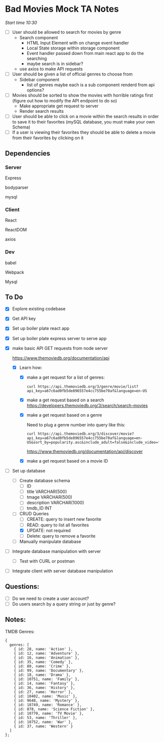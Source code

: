 

# Bad Movies Mock TA Notes

*Start time 10:30*

- [ ] User should be allowed to search for movies by genre
  - Search component
    - HTML Input Element with on change event handler
    - Local State storage within storage component
    - Event handler passed down from main react app to do the searching
    - maybe search is in sidebar?
  - use axios to make API requests
- [ ] User should be given a list of official genres to choose from
  - Sidebar component
    - list of genres maybe each is a sub component renderd from api options?
- [ ] Movies should be sorted to show the movies with horrible ratings first (figure out how to modify the API endpoint to do so)
  - Make appropriate get request to server
  - Render search results 
- [ ] User should be able to click on a movie within the search results in order to save it to their favorites (mySQL database, you must make your own Schema)
- [ ] If a user is viewing their favorites they should be able to delete a movie from their favorites by clicking on it

## Dependencies

### Server

Express

bodyparser

mysql

###  Client

React

ReactDOM

axios

### Dev

babel

Webpack

Mysql

## To Do

- [x] Explore existing codebase

- [x] Get API key 

- [x] Set up boiler plate react app

- [x] Set up boiler plate express server to serve app

- [x] make basic API GET requests from node server

  https://www.themoviedb.org/documentation/api

  - [x] Learn how:

    - [x] make a get request for a list of genres:

      `curl https://api.themoviedb.org/3/genre/movie/list?api_key=a67c6ad0fb5de896557e4cc755be70af&language=en-US`

    - [x] make a get request based on a search
      https://developers.themoviedb.org/3/search/search-movies

    - [x] make a get request based on a genre

      Need to plug a genre number into query like this:

      ```
      curl https://api.themoviedb.org/3/discover/movie?api_key=a67c6ad0fb5de896557e4cc755be70af&language=en-US&sort_by=popularity.asc&include_adult=false&include_video=false&page=1&with_genres=37
      ```

      https://www.themoviedb.org/documentation/api/discover

    - [x] make a get request based on a movie ID

- [ ] Set up database

  - [ ] Create database schema
    - [ ] ID
    - [ ] title VARCHAR(500)
    - [ ] tmage  VARCHAR(500)
    - [ ] description  VARCHAR(1000)
    - [ ] tmdb_ID INT
  - [ ] CRUD Queries
    - [ ] CREATE: query to insert new favorite
    - [ ] READ: query to list all favorites
    - [x] UPDATE: not required
    - [ ] Delete: query to remove a favorite
  - [ ] Manually manipulate database

- [ ] Integrate database manipulation with server

  - [ ] Test with CURL or postman

- [ ] Integrate client with server database manipulation

## Questions:

- [ ] Do we need to create a user account?
- [ ] Do users search by a query string or just by genre?

## Notes:

TMDB Genres:

```
{
  genres: [
    { id: 28, name: 'Action' },
    { id: 12, name: 'Adventure' },
    { id: 16, name: 'Animation' },
    { id: 35, name: 'Comedy' },
    { id: 80, name: 'Crime' },
    { id: 99, name: 'Documentary' },
    { id: 18, name: 'Drama' },
    { id: 10751, name: 'Family' },
    { id: 14, name: 'Fantasy' },
    { id: 36, name: 'History' },
    { id: 27, name: 'Horror' },
    { id: 10402, name: 'Music' },
    { id: 9648, name: 'Mystery' },
    { id: 10749, name: 'Romance' },
    { id: 878, name: 'Science Fiction' },
    { id: 10770, name: 'TV Movie' },
    { id: 53, name: 'Thriller' },
    { id: 10752, name: 'War' },
    { id: 37, name: 'Western' }
  ]
};

```


